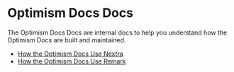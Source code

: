 # Optimism Docs Docs

The Optimism Docs Docs are internal docs to help you understand how the Optimism Docs are built and maintained.

- [How the Optimism Docs Use Nextra](./nextra.md)
- [How the Optimism Docs Use Remark](./remark.md)
